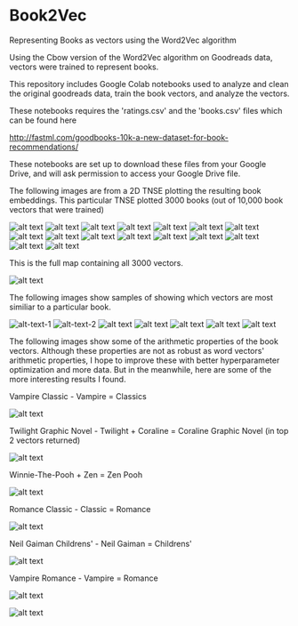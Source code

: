 # Book2Vec

Representing Books as vectors using the Word2Vec algorithm 

Using the Cbow version of the Word2Vec algorithm on Goodreads data, vectors were trained to represent books. 

This repository includes Google Colab notebooks used to analyze and clean the original goodreads data, train the book vectors, and analyze the vectors. 

These notebooks requires the 'ratings.csv' and the 'books.csv' files which can be found here

http://fastml.com/goodbooks-10k-a-new-dataset-for-book-recommendations/

These notebooks are set up to download these files from your Google Drive, and will ask permission to access your Google Drive file. 

The following images are from a 2D TNSE plotting the resulting book embeddings. This particular TNSE plotted 3000 books (out of 10,000 book vectors that were trained)

![alt text](Images/Book2VecSample1.JPG)
![alt text](Images/Book2VecSample2.JPG)
![alt text](Images/Book2VecSample3.JPG)
![alt text](Images/Book2VecSample4.JPG)
![alt text](Images/Book2VecSample5.JPG)
![alt text](Images/Book2VecSample6.JPG)
![alt text](Images/Book2VecSample7.JPG)
![alt text](Images/Book2VecSample8.JPG)
![alt text](Images/Book2VecSample9.JPG)
![alt text](Images/Book2VecSample10.JPG)
![alt text](Images/Book2VecSample11.JPG)
![alt text](Images/Book2VecSample12.JPG)
![alt text](Images/Book2VecSample13.JPG)
![alt text](Images/Book2VecSample14.JPG)
![alt text](Images/Book2VecSample15.JPG)
![alt text](Images/Book2VecSample16.JPG)


This is the full map containing all 3000 vectors. 

![alt text](Images/Book2Vec0-3000New.jpg)

The following images show samples of showing which vectors are most similiar to a particular book. 

![alt-text-1](Images/sim1.JPG) ![alt-text-2](Images/sim2.JPG)
![alt text](Images/sim3.JPG) ![alt text](Images/sim4.JPG)
![alt text](Images/sim5.JPG) ![alt text](Images/sim6.JPG)
![alt text](Images/sim7.JPG)

The following images show some of the arithmetic properties of the book vectors. Although these properties are not as robust as word vectors' arithmetic properties, I hope to improve these with better hyperparameter optimization and more data. But in the meanwhile, here are some of the more interesting results I found. 

Vampire Classic - Vampire = Classics

![alt text](Images/va1.JPG)

Twilight Graphic Novel - Twilight + Coraline = Coraline Graphic Novel (in top 2 vectors returned)

![alt text](Images/va2.JPG)

Winnie-The-Pooh + Zen = Zen Pooh

![alt text](Images/va3.JPG)

Romance Classic - Classic = Romance 

![alt text](Images/va4.JPG)

Neil Gaiman Childrens' - Neil Gaiman = Childrens'

![alt text](Images/va5.JPG)

Vampire Romance - Vampire = Romance

![alt text](Images/va6.JPG)



![alt text](Images/va7.JPG)
